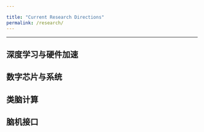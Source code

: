 ```yaml
---

title: "Current Research Directions"
permalink: /research/
---
```



---

## 深度学习与硬件加速

## 数字芯片与系统
## 类脑计算 
## 脑机接口